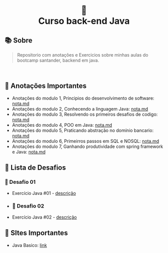 
<h1 align="center">
🐛<br> Curso back-end Java
</h1>


## 📚 Sobre 
> Repositorio com anotações e Exercicios sobre minhas aulas do bootcamp santander, backend em java. 
<br>

## 📝 Anotações Importantes

* Anotações do modulo 1, Principios do desenvolvimento de software: [nota.md]()
* Anotações do modulo 2, Conhecendo a linguagem Java: [nota.md]()
* Anotações do modulo 3, Resolvendo os primeiros desafios de codigo: [nota.md]()
* Anotações do modulo 4, POO em Java: [nota.md]()
* Anotações do modulo 5, Praticando abstração no domínio bancario: [nota.md]()
* Anotações do modulo 6, Primeirros passos em SQL e NOSQL: [nota.md]()
* Anotações do modulo 7, Ganhando produtividade com spring framework e Java: [nota.md]()

## 🤖 Lista de Desafios

### 🔗 Desafio 01

- Exercício Java #01 - [descrição](link)

- ### 🔗 Desafio 02

- Exercício Java #02 - [descrição](link)

## 📝 SItes Importantes
* Java Basico: [link](https://glysns.gitbook.io/java-basico/)
